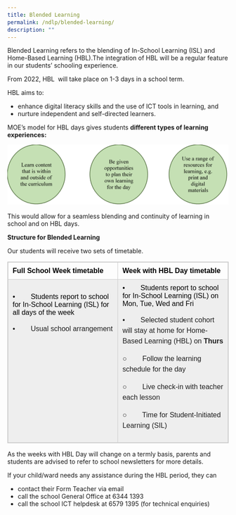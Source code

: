 ```yaml
---
title: Blended Learning
permalink: /ndlp/blended-learning/
description: ""
---
```

Blended Learning refers to the blending of In-School Learning (ISL) and Home-Based Learning (HBL).The integration of HBL will be a regular feature in our students’ schooling experience.

From 2022, HBL  will take place on 1-3 days in a school term.

HBL aims to:

*   enhance digital literacy skills and the use of ICT tools in learning, and
*   nurture independent and self-directed learners.

MOE’s model for HBL days gives students **different types of learning experiences:**

![Bl1](/images/BL1-1.png)

This would allow for a seamless blending and continuity of learning in school and on HBL days.

**Structure for Blended Learning**

Our students will receive two sets of timetable.

<table width="0" style="box-sizing: border-box; border: 1px solid rgba(0, 0, 0, 0.2); border-collapse: collapse; color: rgb(0, 0, 0); font-family: Montserrat, &quot;Noto Sans SC&quot;, sans-serif; font-size: medium; font-style: normal; font-variant-ligatures: normal; font-variant-caps: normal; font-weight: 400; letter-spacing: normal; orphans: 2; text-align: start; text-transform: none; white-space: normal; widows: 2; word-spacing: 0px; -webkit-text-stroke-width: 0px; text-decoration-thickness: initial; text-decoration-style: initial; text-decoration-color: initial;"><tbody style="box-sizing: border-box;"><tr style="box-sizing: border-box;"><td width="305" style="box-sizing: border-box; padding: 10px; border: 1px solid rgb(204, 204, 204);"><strong style="box-sizing: border-box; font-weight: bolder;">Full School Week timetable</strong></td><td width="314" style="box-sizing: border-box; padding: 10px; border: 1px solid rgb(204, 204, 204);"><strong style="box-sizing: border-box; font-weight: bolder;">Week with HBL Day timetable</strong></td></tr><tr style="box-sizing: border-box; background: rgb(238, 238, 238);"><td width="305" style="box-sizing: border-box; padding: 10px; border: 1px solid rgb(204, 204, 204);">•&nbsp;&nbsp;&nbsp;&nbsp;&nbsp;&nbsp;&nbsp; Students report to school for In-School Learning (ISL) for all days of the week<p style="box-sizing: border-box; line-height: 1.5; font-weight: 400; color: rgb(30, 30, 30); font-size: 1em;"></p><p style="box-sizing: border-box; line-height: 1.5; font-weight: 400; color: rgb(30, 30, 30); font-size: 1em;">•&nbsp;&nbsp;&nbsp;&nbsp;&nbsp;&nbsp;&nbsp; Usual school arrangement</p><p style="box-sizing: border-box; line-height: 1.5; font-weight: 400; color: rgb(30, 30, 30); font-size: 1em;">&nbsp;</p><p style="box-sizing: border-box; line-height: 1.5; font-weight: 400; color: rgb(30, 30, 30); font-size: 1em;">&nbsp;</p><p style="box-sizing: border-box; line-height: 1.5; font-weight: 400; color: rgb(30, 30, 30); font-size: 1em;">&nbsp;</p><p style="box-sizing: border-box; line-height: 1.5; font-weight: 400; color: rgb(30, 30, 30); font-size: 1em;">&nbsp;</p><p style="box-sizing: border-box; line-height: 1.5; font-weight: 400; color: rgb(30, 30, 30); font-size: 1em;">&nbsp;</p></td><td width="314" style="box-sizing: border-box; padding: 10px; border: 1px solid rgb(204, 204, 204);">•&nbsp;&nbsp;&nbsp;&nbsp;&nbsp;&nbsp;&nbsp; Students report to school for In-School Learning (ISL) on Mon, Tue, Wed and Fri<p style="box-sizing: border-box; line-height: 1.5; font-weight: 400; color: rgb(30, 30, 30); font-size: 1em;"></p><p style="box-sizing: border-box; line-height: 1.5; font-weight: 400; color: rgb(30, 30, 30); font-size: 1em;">•&nbsp;&nbsp;&nbsp;&nbsp;&nbsp;&nbsp;&nbsp; Selected student cohort will stay at home for Home-Based Learning (HBL) on<span>&nbsp;</span><strong style="box-sizing: border-box; font-weight: bolder;">Thurs</strong></p><p style="box-sizing: border-box; line-height: 1.5; font-weight: 400; color: rgb(30, 30, 30); font-size: 1em;">○&nbsp;&nbsp;&nbsp;&nbsp;&nbsp;&nbsp;&nbsp; Follow the learning schedule for the day</p><p style="box-sizing: border-box; line-height: 1.5; font-weight: 400; color: rgb(30, 30, 30); font-size: 1em;">○&nbsp;&nbsp;&nbsp;&nbsp;&nbsp;&nbsp;&nbsp; Live check-in with teacher each lesson</p><p style="box-sizing: border-box; line-height: 1.5; font-weight: 400; color: rgb(30, 30, 30); font-size: 1em;">○&nbsp;&nbsp;&nbsp;&nbsp;&nbsp;&nbsp;&nbsp; Time for Student-Initiated Learning (SIL)</p></td></tr></tbody></table>

As the weeks with HBL Day will change on a termly basis, parents and students are advised to refer to school newsletters for more details.

If your child/ward needs any assistance during the HBL period, they can

*   contact their Form Teacher via email
*   call the school General Office at 6344 1393
*   call the school ICT helpdesk at 6579 1395 (for technical enquiries)